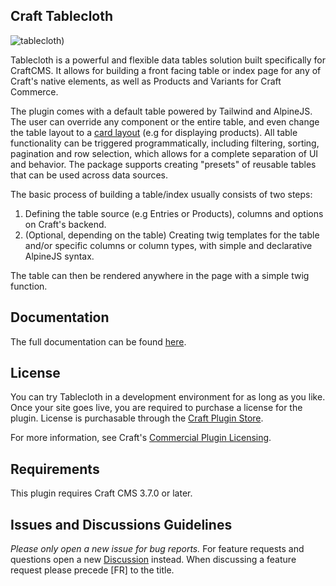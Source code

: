 ## Craft Tablecloth

![tablecloth)](https://user-images.githubusercontent.com/1510460/156232875-0b8700f0-6299-4425-9d47-b3d82915e298.png)

Tablecloth is a powerful and flexible data tables solution built specifically for CraftCMS. It allows for building a front facing table or index page for any of Craft's native elements, as well as Products and Variants for Craft Commerce.

The plugin comes with a default table powered by Tailwind and AlpineJS. The user can override any component or the entire table, and even change the table layout to a [card layout](https://www.craftcmsplugins.com/tablecloth/index) (e.g for displaying products). All table functionality can be triggered programmatically, including filtering, sorting, pagination and row selection, which allows for a complete separation of UI and behavior. The package supports creating "presets" of reusable tables that can be used across data sources. 

The basic process of building a table/index usually consists of two steps:

1. Defining the table source (e.g Entries or Products), columns and options on Craft's backend.
2. (Optional, depending on the table) Creating twig templates for the table and/or specific columns or column types, with simple and declarative AlpineJS syntax.

The table can then be rendered anywhere in the page with a simple twig function.

## Documentation

The full documentation can be found [here](https://matanya.gitbook.io/craft-tablecloth/).


## License

You can try Tablecloth in a development environment for as long as you like. Once your site goes live, you are required to
purchase a license for the plugin. License is purchasable through
the [Craft Plugin Store](https://plugins.craftcms.com/tablecloth).

For more information, see
Craft's [Commercial Plugin Licensing](https://craftcms.com/docs/3.x/plugins.html#commercial-plugin-licensing).

## Requirements

This plugin requires Craft CMS 3.7.0 or later.

## Issues and Discussions Guidelines

*Please only open a new issue for bug reports.*
For feature requests and questions open a new [Discussion](https://github.com/matfish2/craft-tablecloth/discussions) instead.
When discussing a feature request please precede [FR] to the title.
